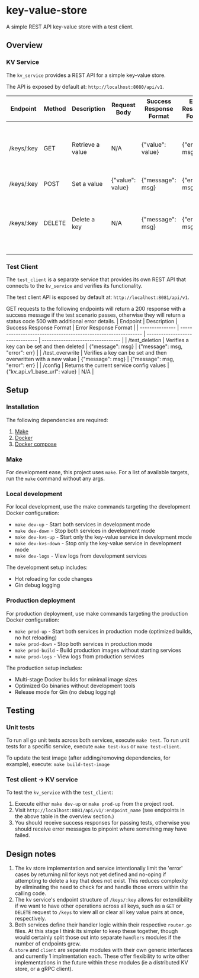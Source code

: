 # key-value-store

A simple REST API key-value store with a test client.

## Overview

### KV Service

The `kv_service` provides a REST API for a simple key-value store.

The API is exposed by default at: `http://localhost:8080/api/v1`.

| Endpoint   | Method | Description      | Request Body     | Success Response Format | Error Response Format | Notes                                                 |
| ---------- | ------ | ---------------- | ---------------- | ----------------------- | --------------------- | ----------------------------------------------------- |
| /keys/:key | GET    | Retrieve a value | N/A              | {"value": value}        | {"error": msg}        | Returns a `null` value response for keys not found    |
| /keys/:key | POST   | Set a value      | {"value": value} | {"message": msg}        | {"error": msg}        |                                                       |
| /keys/:key | DELETE | Delete a key     | N/A              | {"message": msg}        | {"error": msg}        | Returns a success response even for non-existent keys |

### Test Client

The `test_client` is a separate service that provides its own REST API that connects to the `kv_service` and verifies its functionality.

The test client API is exposed by default at: `http://localhost:8081/api/v1`.

GET requests to the following endpoints will return a 200 response with a success message if the test scenario passes, otherwise they will return a status code 500 with additional error details.
| Endpoint | Description | Success Response Format | Error Response Format |
| --------------- | -------------------------------------------------------------- | -------------------------------- | --------------------------------- |
| /test_deletion | Verifies a key can be set and then deleted | {"message": msg} | {"message": msg, "error": err} |
| /test_overwrite | Verifies a key can be set and then overwritten with a new value | {"message": msg} | {"message": msg, "error": err} |
| /config | Returns the current service config values | {"kv_api_v1_base_url": value} | N/A |

## Setup

### Installation

The following dependencies are required:

1. [Make](https://www.gnu.org/software/make/)
2. [Docker](https://www.docker.com/)
3. [Docker compose](https://docs.docker.com/compose/install/)

### Make

For development ease, this project uses `make`. For a list of available targets, run the `make` command without any args.

### Local development

For local development, use the make commands targeting the development Docker configuration:

- `make dev-up` - Start both services in development mode
- `make dev-down` - Stop both services in development mode
- `make dev-kvs-up` - Start only the key-value service in development mode
- `make dev-kvs-down` - Stop only the key-value service in development mode
- `make dev-logs` - View logs from development services

The development setup includes:

- Hot reloading for code changes
- Gin debug logging

### Production deployment

For production deployment, use make commands targeting the production Docker configuration:

- `make prod-up` - Start both services in production mode (optimized builds, no hot reloading)
- `make prod-down` - Stop both services in production mode
- `make prod-build` - Build production images without starting services
- `make prod-logs` - View logs from production services

The production setup includes:

- Multi-stage Docker builds for minimal image sizes
- Optimized Go binaries without development tools
- Release mode for Gin (no debug logging)

## Testing

### Unit tests

To run all go unit tests across both services, execute `make test`.
To run unit tests for a specific service, execute `make test-kvs` or `make test-client`.

To update the test image (after adding/removing dependencies, for example), execute: `make build-test-image`

### Test client -> KV service

To test the `kv_service` with the `test_client`:

1. Execute either `make dev-up` or `make prod-up` from the project root.
2. Visit `http://localhost:8081/api/v1/:endpoint_name` (see endpoints in the above table in the overview section.)
3. You should receive success responses for passing tests, otherwise you should receive error messages to pinpoint where something may have failed.

## Design notes

1. The kv store implementation and service intentionally limit the 'error' cases by returning nil for keys not yet defined and no-oping if attempting to delete a key that does not exist. This reduces complexity by eliminating the need to check for and handle those errors within the calling code.
2. The kv service's endpoint structure of `/keys/:key` allows for extendibility if we want to have other operations across all keys, such as a `GET` or `DELETE` request to `/keys` to view all or clear all key value pairs at once, respectively.
3. Both services define their handler logic within their respective `router.go` files. At this stage I think its simpler to keep these together, though would certainly split those out into separate `handlers` modules if the number of endpoints grew.
4. `store` and `client` are separate modules with their own generic interfaces and currently 1 implmentation each. These offer flexibility to write other implementations in the future within these modules (ie a distributed KV store, or a gRPC client).
